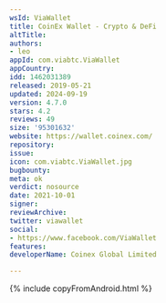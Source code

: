 ```yaml
---
wsId: ViaWallet
title: CoinEx Wallet - Crypto & DeFi
altTitle: 
authors:
- leo
appId: com.viabtc.ViaWallet
appCountry: 
idd: 1462031389
released: 2019-05-21
updated: 2024-09-19
version: 4.7.0
stars: 4.2
reviews: 49
size: '95301632'
website: https://wallet.coinex.com/
repository: 
issue: 
icon: com.viabtc.ViaWallet.jpg
bugbounty: 
meta: ok
verdict: nosource
date: 2021-10-01
signer: 
reviewArchive: 
twitter: viawallet
social:
- https://www.facebook.com/ViaWallet
features: 
developerName: Coinex Global Limited

---
```


{% include copyFromAndroid.html %}
